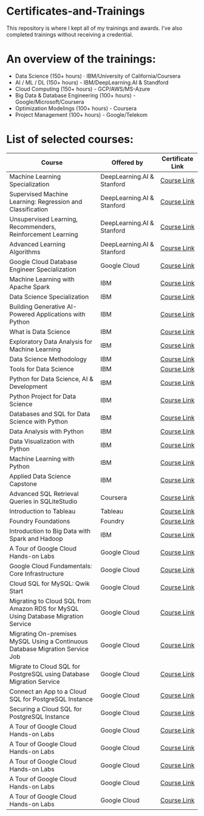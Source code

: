 # Certificates-and-Trainings

This repository is where I kept all of my trainings and awards. I've also completed trainings without receiving a credential. 

# An overview of the trainings:

- Data Science (150+ hours) · IBM/University of California/Coursera
- AI / ML / DL (150+ hours) - IBM/DeepLearning.AI & Standford
- Cloud Computing (150+ hours) - GCP/AWS/MS-Azure
- Big Data & Database Engineering (100+ hours) - Google/Microsoft/Coursera
- Optimization Modelings (100+ hours) - Coursera
- Project Management (100+ hours) - Google/Telekom

# List of selected courses: 

| Course | Offered by | Certificate Link |
| ------ | ------------- | ----------- |
| Machine Learning Specialization | DeepLearning.AI & Stanford | [Course Link](https://www.coursera.org/account/accomplishments/specialization/T7H8Z6AZKPWL) | 
| Supervised Machine Learning: Regression and Classification | DeepLearning.AI & Stanford | [Course Link](https://www.coursera.org/account/accomplishments/verify/FMDACWJBTPY7) |
| Unsupervised Learning, Recommenders, Reinforcement Learning | DeepLearning.AI & Stanford | [Course Link](https://www.coursera.org/account/accomplishments/verify/HUQ4E8RGXVC4) |
| Advanced Learning Algorithms | DeepLearning.AI & Stanford | [Course Link](https://www.coursera.org/account/accomplishments/verify/ZYF8NM5V2VKP) | 
| Google Cloud Database Engineer Specialization | Google Cloud | [Course Link](https://www.coursera.org/account/accomplishments/specialization/N0ABLJJPR1A3) | 
| Machine Learning with Apache Spark | IBM | [Course Link](https://www.coursera.org/account/accomplishments/verify/S4ACLBLWYFNP) | 
| Data Science Specialization | IBM | [Course Link](https://www.coursera.org/account/accomplishments/specialization/ACFRYH8JL39L) | 
| Building Generative AI-Powered Applications with Python | IBM | [Course Link](https://www.coursera.org/account/accomplishments/verify/9G5PDFCW7LDF) | 
| What is Data Science | IBM | [Course Link](https://www.coursera.org/account/accomplishments/verify/APFK9Z36C9BM) | 
| Exploratory Data Analysis for Machine Learning | IBM | [Course Link](https://www.coursera.org/account/accomplishments/verify/XKQAZDCHFE4J) | 
| Data Science Methodology | IBM | [Course Link](https://www.coursera.org/account/accomplishments/verify/KMHPV4C6F4NL) | 
| Tools for Data Science | IBM | [Course Link](https://www.coursera.org/account/accomplishments/verify/2WC5P6VVAX8R) | 
| Python for Data Science, AI & Development | IBM | [Course Link](https://www.coursera.org/account/accomplishments/verify/MRVC5NSU3WTL) | 
| Python Project for Data Science | IBM | [Course Link](https://www.coursera.org/account/accomplishments/verify/AG6ZY47RMCE8) | 
| Databases and SQL for Data Science with Python | IBM | [Course Link](https://www.coursera.org/account/accomplishments/verify/GHQGNMCP8ACQ) | 
| Data Analysis with Python | IBM | [Course Link](https://www.coursera.org/account/accomplishments/verify/CGRQ2F6XQRXD) | 
| Data Visualization with Python | IBM | [Course Link](https://www.coursera.org/account/accomplishments/verify/AXNQTNEV6XEL) | 
| Machine Learning with Python | IBM | [Course Link](https://www.coursera.org/account/accomplishments/verify/WXR6JS4VF7C7) | 
| Applied Data Science Capstone | IBM | [Course Link](https://www.coursera.org/account/accomplishments/verify/CP3AFES7FQL2) | 
| Advanced SQL Retrieval Queries in SQLiteStudio | Coursera | [Course Link](https://www.coursera.org/account/accomplishments/verify/MJVDS6V6YY63) | 
| Introduction to Tableau | Tableau | [Course Link](https://www.coursera.org/account/accomplishments/verify/MA2FVLD4XFXP) | 
| Foundry Foundations | Foundry | [Course Link](https://verify.skilljar.com/c/n37wydpzy4ka) | 
| Introduction to Big Data with Spark and Hadoop | IBM | [Course Link](https://www.coursera.org/account/accomplishments/verify/U5RL5VYFK4Y7) | 
| A Tour of Google Cloud Hands-on Labs | Google Cloud | [Course Link](https://www.coursera.org/account/accomplishments/verify/N3U8RFTFZXWG) |
| Google Cloud Fundamentals: Core Infrastructure | Google Cloud | [Course Link](https://www.coursera.org/account/accomplishments/verify/FUMEN66NP8CP) |
| Cloud SQL for MySQL: Qwik Start | Google Cloud | [Course Link](https://www.coursera.org/account/accomplishments/verify/SZQKENBLYPBY) |
| Migrating to Cloud SQL from Amazon RDS for MySQL Using Database Migration Service | Google Cloud | [Course Link](https://www.coursera.org/account/accomplishments/verify/9L2483YTAW34) |
| Migrating On-premises MySQL Using a Continuous Database Migration Service Job | Google Cloud | [Course Link](https://www.coursera.org/account/accomplishments/verify/ZMKTSKCPWL3M) |
| Migrate to Cloud SQL for PostgreSQL using Database Migration Service | Google Cloud | [Course Link](https://www.coursera.org/account/accomplishments/verify/9E6G34SYDD6J) |
| Connect an App to a Cloud SQL for PostgreSQL Instance | Google Cloud | [Course Link](https://www.coursera.org/account/accomplishments/verify/FEZJUGJXZJ3E) |
| Securing a Cloud SQL for PostgreSQL Instance | Google Cloud | [Course Link](https://www.coursera.org/account/accomplishments/verify/WQAKYG4WH4JF) |
| A Tour of Google Cloud Hands-on Labs | Google Cloud | [Course Link](https://www.coursera.org/account/accomplishments/verify/N3U8RFTFZXWG) |
| A Tour of Google Cloud Hands-on Labs | Google Cloud | [Course Link](https://www.coursera.org/account/accomplishments/verify/N3U8RFTFZXWG) |
| A Tour of Google Cloud Hands-on Labs | Google Cloud | [Course Link](https://www.coursera.org/account/accomplishments/verify/N3U8RFTFZXWG) |
| A Tour of Google Cloud Hands-on Labs | Google Cloud | [Course Link](https://www.coursera.org/account/accomplishments/verify/N3U8RFTFZXWG) |
| A Tour of Google Cloud Hands-on Labs | Google Cloud | [Course Link](https://www.coursera.org/account/accomplishments/verify/N3U8RFTFZXWG) |
